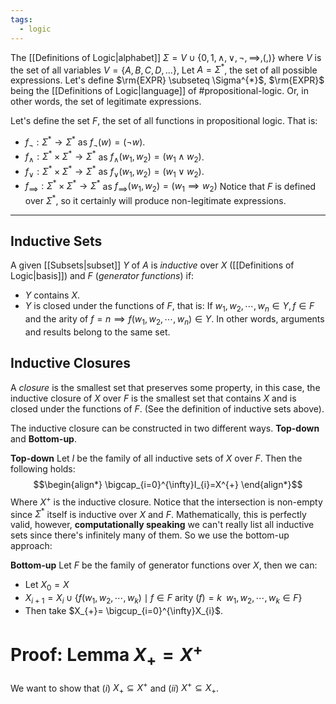 ```yaml
---
tags:
  - logic
---
```

The [[Definitions of Logic|alphabet]] $\Sigma = V \cup \{0,1,\land,\lor,\lnot,\implies,(,)\}$ where $V$ is the set of all variables $V=\{A,B,C,D,...\}$, Let $A = \Sigma^{*}$, the set of all possible expressions.
Let's define $\rm{EXPR} \subseteq \Sigma^{*}$, $\rm{EXPR}$ being the [[Definitions of Logic|language]] of #propositional-logic. Or, in other words, the set of legitimate expressions.

Let's define the set $F$, the set of all functions in propositional logic. That is:
- $f_{\lnot}:\Sigma^{*}\rightarrow \Sigma^{*}$ as $f_{\lnot}(w)=(\lnot w)$.
- $f_{\land}:\Sigma^{*} \times \Sigma^{*} \rightarrow \Sigma^{*}$ as $f_{\land}(w_{1},w_{2})=(w_{1}\land w_{2})$.
- $f_{\lor}: \Sigma^{*} \times \Sigma^{*} \rightarrow \Sigma^{*}$ as $f_{\lor}(w_{1}, w_{2})= (w_{1} \lor w_{2})$.
- $f_{\implies}:\Sigma^{*} \times \Sigma^{*} \rightarrow \Sigma^{*}$ as $f_{\implies}(w_{1},w_{2}) = (w_{1}\implies w_{2})$
Notice that $F$ is defined over $\Sigma^{*}$, so it certainly will produce non-legitimate expressions. 
___
## Inductive Sets

A given [[Subsets|subset]] $Y$ of $A$ is *inductive* over $X$ ([[Definitions of Logic|basis]]) and $F$ (*generator functions*) if:
- $Y$ contains $X$.
- $Y$ is closed under the functions of $F$, that is: If $w_{1},w_{2},\cdots, w_{n} \in Y, f\in F$ and the arity of $f=n \implies f(w_{1},w_{2},\cdots,w_{n}) \in Y$. In other words, arguments and results belong to the same set.

## Inductive Closures

A *closure* is the smallest set that preserves some property, in this case, the inductive closure of $X$ over $F$ is the smallest set that contains $X$ and is closed under the functions of $F$. (See the definition of inductive sets above).

The inductive closure can be constructed in two different ways. **Top-down** and **Bottom-up**.

**Top-down**
Let $I$ be the family of all inductive sets of $X$ over $F$. Then the following holds:
$$\begin{align*}
\bigcap_{i=0}^{\infty}I_{i}=X^{+}
\end{align*}$$
Where $X^{+}$ is the inductive closure. Notice that the intersection is non-empty since $\Sigma^{*}$ itself is inductive over $X$ and $F$. Mathematically, this is perfectly valid, however, **computationally speaking** we can't really list all inductive sets since there's infinitely many of them. So we use the bottom-up approach:

**Bottom-up** 
Let $F$ be the family of generator functions over $X$, then we can:
- Let $X_{0}=X$
- $X_{i+1}=X_{i}\cup \{f(w_{1},w_{2},\cdots,w_{k}) \mid f \in F$ arity $(f)=k\;\; w_{1},w_{2},\cdots,w_{k}\in F\}$ 
 - Then take $X_{+}= \bigcup_{i=0}^{\infty}X_{i}$.
 
# Proof: Lemma $X_{+}=X^{+}$
We want to show that $(i)$ $X_{+}\subseteq X^{+}$ and $(ii)$ $X^{+}\subseteq X_{+}$.